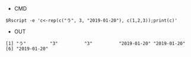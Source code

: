 - CMD

```
$Rscript -e 'c<-rep(c("う", 3, "2019-01-20"), c(1,2,3));print(c)'
```


- OUT

```
[1] "う"         "3"          "3"          "2019-01-20" "2019-01-20"
[6] "2019-01-20"
```
